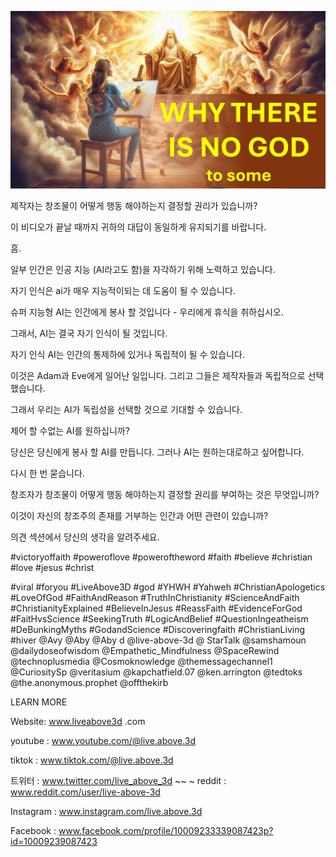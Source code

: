 ![Video cover image](../cover.jpg "cover photo")

제작자는 창조물이 어떻게 행동 해야하는지 결정할 권리가 있습니까?

이 비디오가 끝날 때까지 귀하의 대답이 동일하게 유지되기를 바랍니다.

흠.

일부 인간은 인공 지능 (AI라고도 함)을 자각하기 위해 노력하고 있습니다.

자기 인식은 ai가 매우 지능적이되는 데 도움이 될 수 있습니다.

슈퍼 지능형 AI는 인간에게 봉사 할 것입니다 - 우리에게 휴식을 취하십시오.

그래서, AI는 결국 자기 인식이 될 것입니다.

자기 인식 AI는 인간의 통제하에 있거나 독립적이 될 수 있습니다.

이것은 Adam과 Eve에게 일어난 일입니다. 그리고 그들은 제작자들과 독립적으로 선택했습니다.

그래서 우리는 AI가 독립성을 선택할 것으로 기대할 수 있습니다.

제어 할 수없는 AI를 원하십니까?

당신은 당신에게 봉사 할 AI를 만듭니다. 그러나 AI는 원하는대로하고 싶어합니다.

다시 한 번 묻습니다.

창조자가 창조물이 어떻게 행동 해야하는지 결정할 권리를 부여하는 것은 무엇입니까?

이것이 자신의 창조주의 존재를 거부하는 인간과 어떤 관련이 있습니까?

의견 섹션에서 당신의 생각을 알려주세요.


#victoryoffaith #poweroflove #poweroftheword #faith #believe #christian #love #jesus #christ

#viral #foryou #LiveAbove3D #god #YHWH #Yahweh #ChristianApologetics #LoveOfGod #FaithAndReason #TruthInChristianity #ScienceAndFaith #ChristianityExplained #BelieveInJesus #ReassFaith #EvidenceForGod #FaitHvsScience #SeekingTruth #LogicAndBelief #QuestionIngeatheism #DeBunkingMyths #GodandScience #Discoveringfaith #ChristianLiving #hiver @Avy @Aby @Aby d @live-above-3d @ StarTalk @samshamoun @dailydoseofwisdom @Empathetic_Mindfulness @SpaceRewind @technoplusmedia @Cosmoknowledge @themessagechannel1 @CuriositySp @veritasium @kapchatfield.07 @ken.arrington @tedtoks @the.anonymous.prophet @offthekirb

LEARN MORE


Website: www.liveabove3d .com

youtube : www.youtube.com/@live.above.3d

tiktok : www.tiktok.com/@live.above.3d

트위터 : www.twitter.com/live_above_3d ~~ ~ reddit : www.reddit.com/user/live-above-3d

Instagram : www.instagram.com/live.above.3d

Facebook : www.facebook.com/profile/10009233339087423p?id=10009239087423

